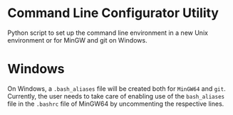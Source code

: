 # Command Line Configurator Utility

Python script to set up the command line environment in a new Unix environment or for MinGW and 
git on Windows.

# Windows

On Windows, a `.bash_aliases` file will be created both for `MinGW64` and `git`.
Currently, the user needs to take care of enabling use of the `bash_aliases` file in the 
`.bashrc` file of MinGW64 by uncommenting the respective lines.
